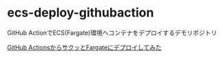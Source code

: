 # ecs-deploy-githubaction

GitHub ActionでECS(Fargate)環境へコンテナをデプロイするデモリポジトリ

[GitHub ActionsからサクッとFargateにデプロイしてみた](https://dev.classmethod.jp/cloud/aws/github-actions-fargate-deploy/)
